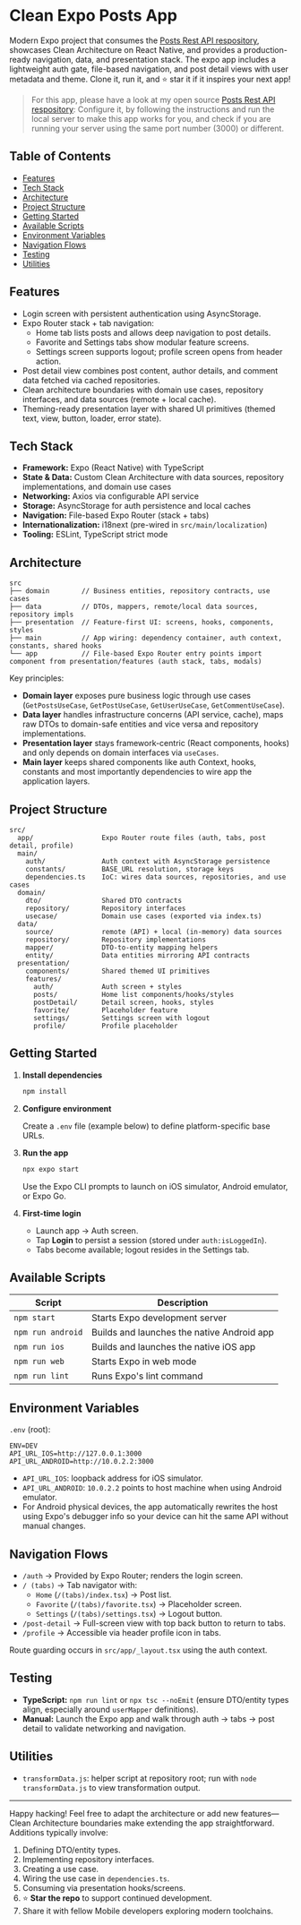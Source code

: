 # Clean Expo Posts App

Modern Expo project that consumes the [Posts Rest API respository](https://github.com/hassaanjamil/node-posts-rest-api), showcases Clean Architecture on React Native, and provides a production-ready navigation, data, and presentation stack. The expo app includes a lightweight auth gate, file-based navigation, and post detail views with user metadata and theme. Clone it, run it, and ⭐️ star it if it inspires your next app!

> For this app, please have a look at my open source [Posts Rest API respository](https://github.com/hassaanjamil/node-posts-rest-api):
Configure it, by following the instructions and run the local server to make this app works for you, and check if you are running your server using the same port number (3000) or different.

## Table of Contents

- [Features](#features)
- [Tech Stack](#tech-stack)
- [Architecture](#architecture)
- [Project Structure](#project-structure)
- [Getting Started](#getting-started)
- [Available Scripts](#available-scripts)
- [Environment Variables](#environment-variables)
- [Navigation Flows](#navigation-flows)
- [Testing](#testing)
- [Utilities](#utilities)

## Features

- Login screen with persistent authentication using AsyncStorage.
- Expo Router stack + tab navigation:
  - Home tab lists posts and allows deep navigation to post details.
  - Favorite and Settings tabs show modular feature screens.
  - Settings screen supports logout; profile screen opens from header action.
- Post detail view combines post content, author details, and comment data fetched via cached repositories.
- Clean architecture boundaries with domain use cases, repository interfaces, and data sources (remote + local cache).
- Theming-ready presentation layer with shared UI primitives (themed text, view, button, loader, error state).

## Tech Stack

- **Framework:** Expo (React Native) with TypeScript
- **State & Data:** Custom Clean Architecture with data sources, repository implementations, and domain use cases
- **Networking:** Axios via configurable API service
- **Storage:** AsyncStorage for auth persistence and local caches
- **Navigation:** File-based Expo Router (stack + tabs)
- **Internationalization:** i18next (pre-wired in `src/main/localization`)
- **Tooling:** ESLint, TypeScript strict mode

## Architecture

```
src
├── domain        // Business entities, repository contracts, use cases
├── data          // DTOs, mappers, remote/local data sources, repository impls
├── presentation  // Feature-first UI: screens, hooks, components, styles
├── main          // App wiring: dependency container, auth context, constants, shared hooks
└── app           // File-based Expo Router entry points import component from presentation/features (auth stack, tabs, modals)
```

Key principles:
- **Domain layer** exposes pure business logic through use cases (`GetPostsUseCase`, `GetPostUseCase`, `GetUserUseCase`, `GetCommentUseCase`).
- **Data layer** handles infrastructure concerns (API service, cache), maps raw DTOs to domain-safe entities and vice versa and repository implementations.
- **Presentation layer** stays framework-centric (React components, hooks) and only depends on domain interfaces via `useCases`.
- **Main layer** keeps shared components like auth Context, hooks, constants and most importantly dependencies to wire app the application layers.

## Project Structure

```
src/
  app/                 Expo Router route files (auth, tabs, post detail, profile)
  main/
    auth/              Auth context with AsyncStorage persistence
    constants/         BASE_URL resolution, storage keys
    dependencies.ts    IoC: wires data sources, repositories, and use cases
  domain/
    dto/               Shared DTO contracts
    repository/        Repository interfaces
    usecase/           Domain use cases (exported via index.ts)
  data/
    source/            remote (API) + local (in-memory) data sources
    repository/        Repository implementations
    mapper/            DTO-to-entity mapping helpers
    entity/            Data entities mirroring API contracts
  presentation/
    components/        Shared themed UI primitives
    features/
      auth/            Auth screen + styles
      posts/           Home list components/hooks/styles
      postDetail/      Detail screen, hooks, styles
      favorite/        Placeholder feature
      settings/        Settings screen with logout
      profile/         Profile placeholder
```

## Getting Started

1. **Install dependencies**

   ```bash
   npm install
   ```

2. **Configure environment**

   Create a `.env` file (example below) to define platform-specific base URLs.

3. **Run the app**

   ```bash
   npx expo start
   ```

   Use the Expo CLI prompts to launch on iOS simulator, Android emulator, or Expo Go.

4. **First-time login**

   - Launch app → Auth screen.
   - Tap **Login** to persist a session (stored under `auth:isLoggedIn`).
   - Tabs become available; logout resides in the Settings tab.

## Available Scripts

| Script                | Description                                      |
| --------------------- | ------------------------------------------------ |
| `npm start`           | Starts Expo development server                   |
| `npm run android`     | Builds and launches the native Android app       |
| `npm run ios`         | Builds and launches the native iOS app           |
| `npm run web`         | Starts Expo in web mode                          |
| `npm run lint`        | Runs Expo's lint command                         |

## Environment Variables

`.env` (root):

```
ENV=DEV
API_URL_IOS=http://127.0.0.1:3000
API_URL_ANDROID=http://10.0.2.2:3000
```

- `API_URL_IOS`: loopback address for iOS simulator.
- `API_URL_ANDROID`: `10.0.2.2` points to host machine when using Android emulator.
- For Android physical devices, the app automatically rewrites the host using Expo's debugger info so your device can hit the same API without manual changes.

## Navigation Flows

- `/auth` → Provided by Expo Router; renders the login screen.
- `/ (tabs)` → Tab navigator with:
  - `Home` (`/(tabs)/index.tsx`) → Post list.
  - `Favorite` (`/(tabs)/favorite.tsx`) → Placeholder screen.
  - `Settings` (`/(tabs)/settings.tsx`) → Logout button.
- `/post-detail` → Full-screen view with top back button to return to tabs.
- `/profile` → Accessible via header profile icon in tabs.

Route guarding occurs in `src/app/_layout.tsx` using the auth context.

## Testing

- **TypeScript:** `npm run lint` or `npx tsc --noEmit` (ensure DTO/entity types align, especially around `userMapper` definitions).
- **Manual:** Launch the Expo app and walk through auth → tabs → post detail to validate networking and navigation.

## Utilities

- `transformData.js`: helper script at repository root; run with `node transformData.js` to view transformation output.

---

Happy hacking! Feel free to adapt the architecture or add new features—Clean Architecture boundaries make extending the app straightforward. Additions typically involve:
1. Defining DTO/entity types.
2. Implementing repository interfaces.
3. Creating a use case.
4. Wiring the use case in `dependencies.ts`.
5. Consuming via presentation hooks/screens.
6. ⭐️ **Star the repo** to support continued development.
7. Share it with fellow Mobile developers exploring modern toolchains.
